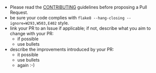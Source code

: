 - Please read the [CONTRIBUTING](https://github.com/TreeOfLife-diss/TreeOfLife-diss/blob/master/CONTRIBUTING.md) guidelines before proposing a Pull Request.
- be sure your code complies with `flake8 --hang-closing --ignore=W293,W503,E402` style.
- link your PR to an Issue if applicable; if not, describe what you aim to change with your PR:
    - if possible
    - use bullets
- describe the improvements introduced by your PR:
    - it possible
    - use bullets
    - again :-)
